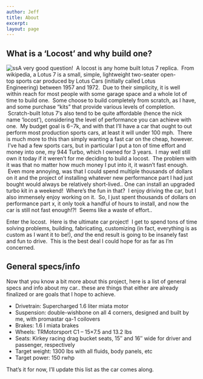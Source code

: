```yaml
---
author: Jeff
title: About
excerpt:
layout: page
---
```

## What is a ‘Locost’ and why build one?

![ss][1]A very good question!  A locost is any home built lotus 7 replica.  From wikipedia, a Lotus 7 is a small, simple, lightweight two-seater open-top sports car produced by Lotus Cars (initially called Lotus Engineering) between 1957 and 1972.  Due to their simplicity, it is well within reach for most people with some garage space and a whole lot of time to build one.  Some choose to build completely from scratch, as I have, and some purchase “kits” that provide various levels of completion.  Scratch-built lotus 7′s also tend to be quite affordable (hence the nick name ‘locost’), considering the level of performance you can achieve with one.  My budget goal is $6-$7k, and with that I’ll have a car that ought to out perform most production sports cars, at least it will under 100 mph.  There is much more to this than simply wanting a fast car on the cheap, however.  I’ve had a few sports cars, but in particular I put a ton of time effort and money into one, my 944 Turbo, which I owned for 3 years.  I may well still own it today if it weren’t for me deciding to build a locost.  The problem with it was that no matter how much money I put into it, it wasn’t fast enough.  Even more annoying, was that I could spend multiple thousands of dollars on it and the project of installing whatever new performance part I had just bought would always be relatively short-lived.. One can install an upgraded turbo kit in a weekend!  Where’s the fun in that?  I enjoy driving the car, but I also immensely enjoy working on it.  So, I just spent thousands of dollars on performance part x, it only took a handful of hours to install, and now the car is still not fast enough!?!  Seems like a waste of effort..

Enter the locost.  Here is the ultimate car project!  I get to spend tons of time solving problems, building, fabricating, customizing (in fact, everything is as custom as I want it to be!), *and* the end result is going to be insanely fast and fun to drive.  This is the best deal I could hope for as far as I’m concerned.

## General specs/info

Now that you know a bit more about this project, here is a list of general specs and info about my car.. these are things that either are already finalized or are goals that I hope to achieve.

*   Drivetrain: Supercharged 1.6 liter miata motor
*   Suspension: double-wishbone on all 4 corners, designed and built by me, with promastar qa-1 coilovers
*   Brakes: 1.6 l miata brakes
*   Wheels: TRMotorsport C1 – 15×7.5 and 13.2 lbs
*   Seats: Kirkey racing drag bucket seats, 15″ and 16″ wide for driver and passenger, respectively
*   Target weight: 1300 lbs with all fluids, body panels, etc
*   Target power: 150 rwhp

That’s it for now, I’ll update this list as the car comes along.

 [1]: http://locost.jefftougas.com/wp-content/uploads/2008/01/ss-300x185.jpg "ss"
